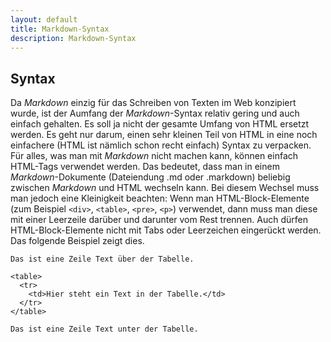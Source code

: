 ```yaml
---
layout: default
title: Markdown-Syntax
description: Markdown-Syntax
---
```


## Syntax

Da *Markdown* einzig für das Schreiben von Texten im Web konzipiert wurde, ist der Aumfang der *Markdown*-Syntax relativ gering und auch einfach gehalten. Es soll ja nicht der gesamte Umfang von HTML ersetzt werden. Es geht nur darum, einen sehr kleinen Teil von HTML in eine noch einfachere (HTML ist nämlich schon recht einfach) Syntax zu verpacken. Für alles, was man mit *Markdown* nicht machen kann, können einfach HTML-Tags verwendet werden. Das bedeutet, dass man in einem *Markdown*-Dokumente (Dateiendung .md oder .markdown) beliebig zwischen *Markdown* und HTML wechseln kann. Bei diesem Wechsel muss man jedoch eine Kleinigkeit beachten: Wenn man HTML-Block-Elemente (zum Beispiel `<div>`, `<table>`, `<pre>`, `<p>`) verwendet, dann muss man diese mit einer Leerzeile darüber und darunter vom Rest trennen. Auch dürfen HTML-Block-Elemente nicht mit Tabs oder Leerzeichen eingerückt werden. Das folgende Beispiel zeigt dies.

```
Das ist eine Zeile Text über der Tabelle.

<table>
  <tr>
    <td>Hier steht ein Text in der Tabelle.</td>
  </tr>
</table>

Das ist eine Zeile Text unter der Tabelle.
```
